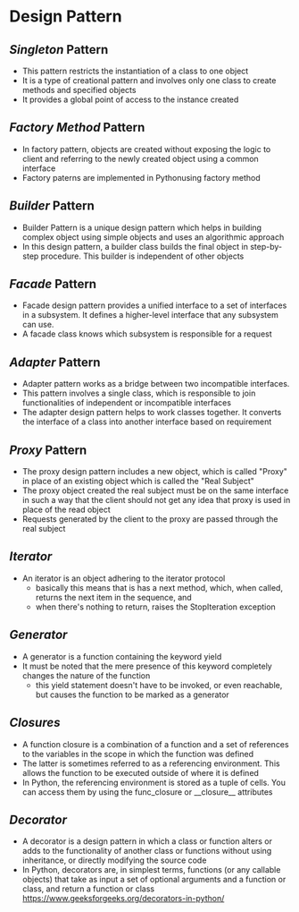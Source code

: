 # Design Pattern

## *Singleton* Pattern
* This pattern restricts the instantiation of a class to one object
* It is a type of creational pattern and involves only one class to create methods and specified objects
* It provides a global point of access to the instance created

## *Factory Method* Pattern
* In factory pattern, objects are created without exposing the logic to client and referring to the newly created object using a common interface
* Factory paterns are implemented in Pythonusing factory method

## *Builder* Pattern
* Builder Pattern is a unique design pattern which helps in building complex object using simple objects and uses an algorithmic approach
* In this design pattern, a builder class builds the final object in step-by-step procedure. This builder is independent of other objects

## *Facade* Pattern 
* Facade design pattern provides a unified interface to a set of interfaces in a subsystem. It defines a higher-level interface that any subsystem can use.
* A facade class knows which subsystem is responsible for a request

## *Adapter* Pattern
* Adapter pattern works as a bridge between two incompatible interfaces.
* This pattern involves a single class, which is responsible to join functionalities of independent or incompatible interfaces
* The adapter design pattern helps to work classes together. It converts the interface of a class into another interface based on requirement

## *Proxy* Pattern
* The proxy design pattern includes a new object, which is called "Proxy" in place of an existing object which is called the "Real Subject"
* The proxy object created the real subject must be on the same interface in such a way that the client should not get any idea that proxy is used in place of the read object
* Requests generated by the client to the proxy are passed through the real subject

## *Iterator*
* An iterator is an object adhering to the iterator protocol
  * basically this means that is has a next method, which, when called, returns the next item in the sequence, and
  * when there's nothing to return, raises the StopIteration exception

## *Generator*
* A generator is a function containing the keyword yield
* It must be noted that the mere presence of this keyword completely changes the nature of the function
  * this yield statement doesn't have to be invoked, or even reachable, but causes the function to be marked as a generator

## *Closures*
* A function closure is a combination of a function and a set of references to the variables in the scope in which the function was defined
* The latter is sometimes referred to as a referencing environment. This allows the function to be executed outside of where it is defined
* In Python, the referencing environment is stored as a tuple of cells. You can access them by using the func_closure or \_\_closure\_\_ attributes

## *Decorator*
* A decorator is a design pattern in which a class or function alters or adds to the functionality of another class or functions without using inheritance, or directly modifying the source code
* In Python, decorators are, in simplest terms, functions (or any callable objects) that take as input a set of optional arguments and a function or class, and return a function or class
https://www.geeksforgeeks.org/decorators-in-python/